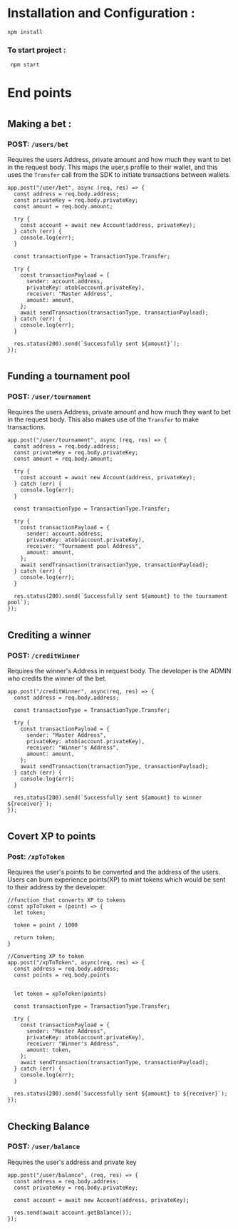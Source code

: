 # Installation and Configuration :

`npm install`

### To start project :

` npm start`

# End points

#

## Making a bet :

### POST: `/users/bet`

Requires the users Address, private amount and how much they want to bet in the request body.
This maps the user,s profile to their wallet, and this uses the `Transfer` call from the SDK to initiate transactions between wallets.

```
app.post("/user/bet", async (req, res) => {
  const address = req.body.address;
  const privateKey = req.body.privateKey;
  const amount = req.body.amount;

  try {
    const account = await new Account(address, privateKey);
  } catch (err) {
    console.log(err);
  }

  const transactionType = TransactionType.Transfer;

  try {
    const transactionPayload = {
      sender: account.address,
      privateKey: atob(account.privateKey),
      receiver: "Master Address",
      amount: amount,
    };
    await sendTransaction(transactionType, transactionPayload);
  } catch (err) {
    console.log(err);
  }

  res.status(200).send(`Successfully sent ${amount}`);
});
```

#

#

## Funding a tournament pool

### POST: `/user/tournament`

Requires the users Address, private amount and how much they want to bet in the request body. This also makes use of the `Transfer` to make transactions.

```
app.post("/user/tournament", async (req, res) => {
  const address = req.body.address;
  const privateKey = req.body.privateKey;
  const amount = req.body.amount;

  try {
    const account = await new Account(address, privateKey);
  } catch (err) {
    console.log(err);
  }

  const transactionType = TransactionType.Transfer;

  try {
    const transactionPayload = {
      sender: account.address,
      privateKey: atob(account.privateKey),
      receiver: "Tournament pool Address",
      amount: amount,
    };
    await sendTransaction(transactionType, transactionPayload);
  } catch (err) {
    console.log(err);
  }

  res.status(200).send(`Successfully sent ${amount} to the tournament pool`);
});
```

#

#

## Crediting a winner

### POST: `/creditWinner`

Requires the winner's Address in request body. The developer is the ADMIN who credits the winner of the bet.

```
app.post("/creditWinner", async(req, res) => {
  const address = req.body.address;

  const transactionType = TransactionType.Transfer;

  try {
    const transactionPayload = {
      sender: "Master Address",
      privateKey: atob(account.privateKey),
      receiver: "Winner's Address",
      amount: amount,
    };
    await sendTransaction(transactionType, transactionPayload);
  } catch (err) {
    console.log(err);
  }

  res.status(200).send(`Successfully sent ${amount} to winner ${receiver}`);
});
```

#

#

## Covert XP to points

### Post: `/xpToToken`

Requires the user's points to be converted and the address of the users.
Users can burn experience points(XP) to mint tokens which would be sent to their address by the developer.

```
//function that converts XP to tokens
const xpToToken = (point) => {
  let token;

  token = point / 1000

  return token;
}

//Converting XP to token
app.post("/xpToToken", async(req, res) => {
  const address = req.body.address;
  const points = req.body.points


  let token = xpToToken(points)

  const transactionType = TransactionType.Transfer;

  try {
    const transactionPayload = {
      sender: "Master Address",
      privateKey: atob(account.privateKey),
      receiver: "Winner's Address",
      amount: token,
    };
    await sendTransaction(transactionType, transactionPayload);
  } catch (err) {
    console.log(err);
  }

  res.status(200).send(`Successfully sent ${amount} to ${receiver}`);
});
```

#

#

## Checking Balance

### POST: `/user/balance`

Requires the user's address and private key

```
app.post("/user/balance", (req, res) => {
  const address = req.body.address;
  const privateKey = req.body.privateKey;

  const account = await new Account(address, privateKey);

  res.send(await account.getBalance());
});
```
